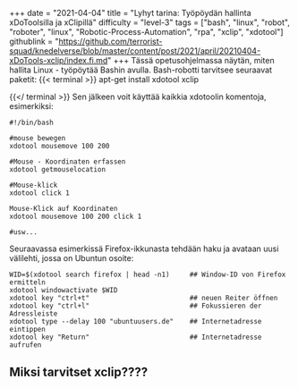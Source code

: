+++
date = "2021-04-04"
title = "Lyhyt tarina: Työpöydän hallinta xDoToolsilla ja xClipillä"
difficulty = "level-3"
tags = ["bash", "linux", "robot", "roboter", "linux", "Robotic-Process-Automation", "rpa", "xclip", "xdotool"]
githublink = "https://github.com/terrorist-squad/knedelverse/blob/master/content/post/2021/april/20210404-xDoTools-xclip/index.fi.md"
+++
Tässä opetusohjelmassa näytän, miten hallita Linux - työpöytää Bashin avulla. Bash-robotti tarvitsee seuraavat paketit:
{{< terminal >}}
apt-get install xdotool xclip

{{</ terminal >}}
Sen jälkeen voit käyttää kaikkia xdotoolin komentoja, esimerkiksi:
```
#!/bin/bash

#mouse bewegen
xdotool mousemove 100 200 

#Mouse - Koordinaten erfassen
xdotool getmouselocation 

#Mouse-klick
xdotool click 1 

Mouse-Klick auf Koordinaten
xdotool mousemove 100 200 click 1 

#usw...

```
Seuraavassa esimerkissä Firefox-ikkunasta tehdään haku ja avataan uusi välilehti, jossa on Ubuntun osoite:
```
WID=$(xdotool search firefox | head -n1)     ## Window-ID von Firefox ermitteln
xdotool windowactivate $WID
xdotool key "ctrl+t"                         ## neuen Reiter öffnen
xdotool key "ctrl+l"                         ## Fokussieren der Adressleiste
xdotool type --delay 100 "ubuntuusers.de"    ## Internetadresse eintippen
xdotool key "Return"                         ## Internetadresse aufrufen 

```

## Miksi tarvitset xclip????
